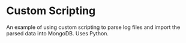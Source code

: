 # Custom Scripting

An example of using custom scripting to parse log files and import the parsed data into MongoDB. Uses Python.

